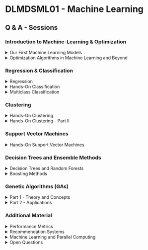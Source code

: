 # DLMDSML01 - Machine Learning

## Q & A - Sessions

### Introduction to Machine-Learning & Optimization

<details>
           <summary>Our First Machine Learning Models</summary>
           <p> 01_intro_to_ml.ipynb (last update: 2021-04-26) </p>
</details>

<details>
           <summary>Optimization Algorithms in Machine Learning and Beyond</summary>
           <p> 02_optimization_algorithms.ipynb (last update: 2021-03-23) </p>
</details>

### Regression & Classification

<details>
           <summary>Regression</summary>
           <p> 03_regression.ipynb (last update: 2021-04-06)</p>
</details>

<details>
           <summary>Hands-On Classification</summary>
           <p> not yet prepared (last update: xx-xx-xx)</p>
</details>


<details>
           <summary>Multiclass Classification</summary>
           <p> multiclass_classification.ipynb (last update: 2021-02-09): We discuss how to generalize a classification problem to a multiclass classification problem. First of all, we show how to transform a logistic regression model into a multinomial logistic regression model. Then we show, with the use of the Iris dataset, how to generalize the sklearn classification algorithms to multiclass problems. After an outlook into multiclass performance metrics, like a multiclass confusion matrix, we discuss so-called meta-estimators available in *sklearn.multiclass* which help to increase accuracy and runtime performance of the classifiers . </p>
</details>


### Clustering

<details>
           <summary>Hands-On Clustering</summary>
           <p> 02_clustering.ipynb (last update: 2021-04-26): We analyze clustering algorithms both from a practical and a theoretical perspective. We go into detail of different clustering approaches, like k-means clustering, Gaussian mixture models, DBSCAN and hierachical clustering. In order to gain insights into the theoretical aspects of clustering we discuss the concept of similarity measures and define metrics to measure the quality of clustering methods. Finally we evaluate our techniques on a clustering use case.</p>
</details>

<details>
           <summary>Hands-On Clustering - Part II</summary>
           <p> 02b_clustering.ipynb (last update: 2021-05-04)</p>
</details>

### Support Vector Machines

<details>
           <summary>Hands-On Support Vector Machines</summary>
           <p> 04_support_vector_machines.ipynb (last update: 2021-06-08)</p>
</details>

### Decision Trees and Ensemble Methods

<details>
           <summary>Decision Trees and Random Forests </summary>
           <p> 05_decision_trees_and_random_forests.ipynb (last update: 2021-06-22)</p>
</details>

<details>
           <summary>Boosting Methods</summary>
           <p> 09_boosting_methods.ipynb (last update: 2021-07-06): We deepen our understanding of random forest algorithms, namely how boosting trees work. After discussing an analytical example we go over to the scikit learn's implementation of boosted trees. We also discuss most recent algorithms, as XGBoost, LightGBM and CatBoost.</p>
</details>


### Genetic Algorithms (GAs)

<details>
           <summary>Part 1 - Theory and Concepts</summary>
           <p> Q_A_genetic_algorithms_theory.ipynb (last update: 2021-01-19): Based on *Haupt & Haupt, Practical Genetic Algorithms (2004)* we discuss how to approach GAs both for binary as well as continuous problems. We try to understand how to encode variables, find the initial population, perform the natural selection process as well as mating/crossover and mutations until convergence is reached.</p>
</details>

<details>
           <summary>Part 2 - Applications</summary>
           <p> Q_A_genetic_algorithms_applications.ipynb (last update: xxxx-xx-xx)</p>
</details>


### Additional Material

<details>
           <summary>Performance Metrics </summary>
           <p> performance_measures.ipynb (last update: 2020-12-22)
               We discuss how to evaluate the performance of a machine-learning algorithm, both for
supervised and unsupervised tasks. Jupyter notebook exploring
the individual performance measures from the *sklearn.metrics* functions.
 </p>
         </details>

 <details>
           <summary>Recommendation Systems </summary>
           <p> recommendation_systems.ipynb` (last update: 2021-01-05):
               We discuss the basic principles of how to implement recommendation systems. For the MovieLens dataset we build up a first, simple user-based collaborative filtering movie recommendation system.
 </p>
         </details>

<details>
           <summary>Machine Learning and Parallel Computing </summary>
           <p> multiclass_classification.ipynb (last update: 2021-02-23):
               We show on a simple example how easy it is to parallelize a for-loop in python (see main.py and main_multi.py). We then turn to parallelizable tasks in Machine Learning, the difference between data and model parallelization, GPU usage and cloud computing.
 </p>
         </details>

<details>
           <summary>Open Questions </summary>
           <p> open_questions.ipynb (last update: 2021-07-06):
               Open questions on Machine Learning, where you can test your knowledge and understanding. 
 </p>
         </details>
